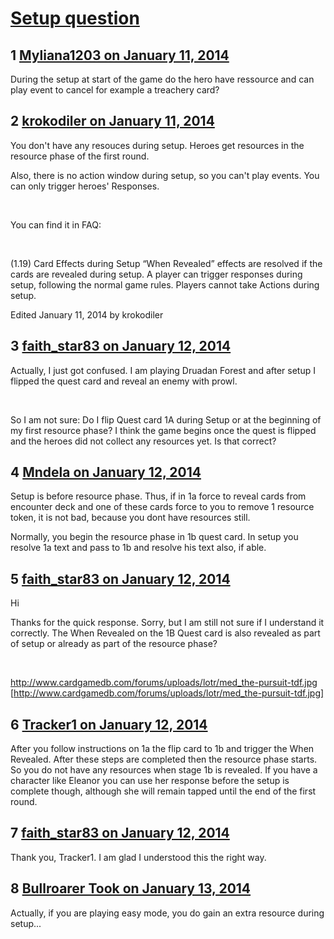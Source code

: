 # [Setup question](https://community.fantasyflightgames.com/topic/96694-setup-question/)

## 1 [Myliana1203 on January 11, 2014](https://community.fantasyflightgames.com/topic/96694-setup-question/?do=findComment&comment=951879)

During the setup at start of the game do the hero have ressource and can play event to cancel for example a treachery card?

## 2 [krokodiler on January 11, 2014](https://community.fantasyflightgames.com/topic/96694-setup-question/?do=findComment&comment=951927)

You don't have any resouces during setup. Heroes get resources in the resource phase of the first round.

Also, there is no action window during setup, so you can't play events. You can only trigger heroes' Responses.

 

You can find it in FAQ:

 

(1.19) Card Effects during Setup
“When Revealed” effects are resolved if the cards are revealed during setup. A player can trigger responses during setup, following the normal game rules. Players cannot take Actions during setup.

Edited January 11, 2014 by krokodiler

## 3 [faith_star83 on January 12, 2014](https://community.fantasyflightgames.com/topic/96694-setup-question/?do=findComment&comment=952409)

Actually, I just got confused. I am playing Druadan Forest and after setup I flipped the quest card and reveal an enemy with prowl.

 

So I am not sure: Do I flip Quest card 1A during Setup or at the beginning of my first resource phase?
I think the game begins once the quest is flipped and the heroes did not collect any resources yet. Is that correct?

## 4 [Mndela on January 12, 2014](https://community.fantasyflightgames.com/topic/96694-setup-question/?do=findComment&comment=952451)

Setup is before resource phase. Thus, if in 1a force to reveal cards from encounter deck and one of these cards force to you to remove 1 resource token, it is not bad, because you dont have resources still.

Normally, you begin the resource phase in 1b quest card. In setup you resolve 1a text and pass to 1b and resolve his text also, if able.

## 5 [faith_star83 on January 12, 2014](https://community.fantasyflightgames.com/topic/96694-setup-question/?do=findComment&comment=952455)

Hi

Thanks for the quick response. Sorry, but I am still not sure if I understand it correctly. The When Revealed on the 1B Quest card is also revealed as part of setup or already as part of the resource phase?

 

http://www.cardgamedb.com/forums/uploads/lotr/med_the-pursuit-tdf.jpg [http://www.cardgamedb.com/forums/uploads/lotr/med_the-pursuit-tdf.jpg]

## 6 [Tracker1 on January 12, 2014](https://community.fantasyflightgames.com/topic/96694-setup-question/?do=findComment&comment=952482)

After you follow instructions on 1a the flip card to 1b and trigger the When Revealed. After these steps are completed then the resource phase starts. So you do not have any resources when stage 1b is revealed. If you have a character like Eleanor you can use her response before the setup is complete though, although she will remain tapped until the end of the first round.

## 7 [faith_star83 on January 12, 2014](https://community.fantasyflightgames.com/topic/96694-setup-question/?do=findComment&comment=952550)

Thank you, Tracker1. I am glad I understood this the right way.

## 8 [Bullroarer Took on January 13, 2014](https://community.fantasyflightgames.com/topic/96694-setup-question/?do=findComment&comment=952867)

Actually, if you are playing easy mode, you do gain an extra resource during setup...

